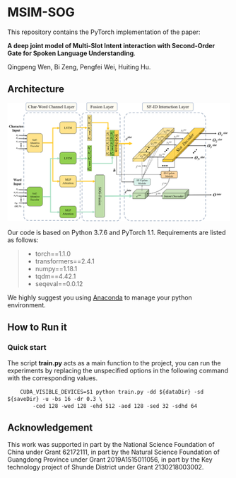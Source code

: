 # MSIM-SOG

This repository contains the PyTorch implementation of the paper: 

**A deep joint model of Multi-Slot Intent interaction with Second-Order Gate for Spoken Language Understanding**.

Qingpeng Wen, Bi Zeng, Pengfei Wei, Huiting Hu. 

## Architecture

<img src="Figures\MSIM-SOG.png">



Our code is based on Python 3.7.6 and PyTorch 1.1. Requirements are listed as follows:
> - torch==1.1.0
> - transformers==2.4.1
> - numpy==1.18.1
> - tqdm==4.42.1
> - seqeval==0.0.12

We highly suggest you using [Anaconda](https://www.anaconda.com) to manage your python environment.

## How to Run it

### Quick start
The script **train.py** acts as a main function to the project, you can run the experiments by replacing the unspecified options in the following command with the corresponding values.

```shell
    CUDA_VISIBLE_DEVICES=$1 python train.py -dd ${dataDir} -sd ${saveDir} -u -bs 16 -dr 0.3 \ 
        -ced 128 -wed 128 -ehd 512 -aod 128 -sed 32 -sdhd 64
```

## Acknowledgement

This work was supported in part by the National Science Foundation of China under Grant 62172111, in part by the Natural Science Foundation of Guangdong Province under Grant 2019A1515011056, in part by the Key technology project of Shunde District under Grant 2130218003002.

